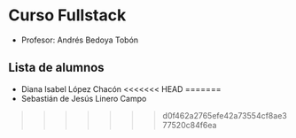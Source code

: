 # Curso Fullstack

- Profesor: Andrés Bedoya Tobón

## Lista de alumnos

- Diana Isabel López Chacón
<<<<<<< HEAD
=======
- Sebastián de Jesús Linero Campo
>>>>>>> d0f462a2765efe42a73554cf8ae377520c84f6ea
